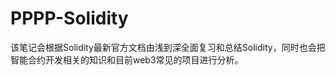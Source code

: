 # PPPP-Solidity

​         该笔记会根据Solidity最新官方文档由浅到深全面复习和总结Solidity，同时也会把智能合约开发相关的知识和目前web3常见的项目进行分析。


